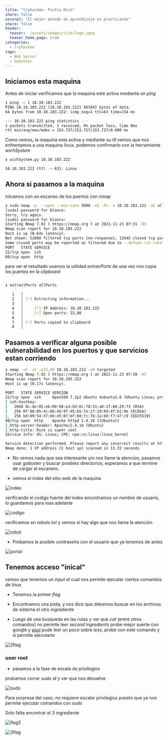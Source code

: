 ```yaml
---
title: "tryhackme: Pickle Rick"
share: false
excerpt: "El mejor metodo de aprendizaje es practicando"
share: false
header:
  teaser:  /assets/images/rick/logo.jpeg
  teaser_home_page: true
categories:
  - tryhackme
tags:
  - Web Server
  - Gobuster 
---
```



## Iniciamos esta maquina

Antes de iniciar verificamos que la maquina este activa mediante un _ping_

```bash
❯ ping -c 1 10.10.103.222
PING 10.10.103.222 (10.10.103.222) 56(84) bytes of data.
64 bytes from 10.10.103.222: icmp_seq=1 ttl=63 time=154 ms

--- 10.10.103.222 ping statistics ---
1 packets transmitted, 1 received, 0% packet loss, time 0ms
rtt min/avg/max/mdev = 153.727/153.727/153.727/0.000 ms
```

Como vemos, la maquina esta activa y mediante su *ttl* vemos que nos enfrentamos a una maquina linux, podemos confirmarlo con la 
herramiente *wichSystem*

```bash
❯ wichSystem.py 10.10.103.222

10.10.103.222 (ttl -> 63): Linux
```


## Ahora si pasamos a la maquina

inicamos con un escaneo de los puertos con *nmap*

```bash
❯ sudo nmap -p- --open --min-rate 5000 -sS -Pn -n 10.10.103.222 -oG allPorts
[sudo] password for blanco: 
Sorry, try again.
[sudo] password for blanco: 
Starting Nmap 7.92 ( https://nmap.org ) at 2021-11-23 07:31 -05
Nmap scan report for 10.10.103.222
Host is up (0.64s latency).
Not shown: 52888 filtered tcp ports (no-response), 12645 closed tcp ports (reset)
Some closed ports may be reported as filtered due to --defeat-rst-ratelimit
PORT   STATE SERVICE
22/tcp open  ssh
80/tcp open  http
```

para ver el resultado usamos la utilidad _extracPorts_ de una vez nos copia los puertos en la _clipboard_

```bash

❯ extractPorts allPorts

   1   │ 
   2   │ [*] Extracting information...
   3   │ 
   4   │     [*] IP Address: 10.10.103.222
   5   │     [*] Open ports: 22,80
   6   │ 
   7   │ [*] Ports copied to clipboard
   8   │ 
```
## Pasamos a verificar alguna posible vulnerabilidad en los puertos y que servicios estan corriendo

```bash
❯ nmap -sV -sC -p22,80 10.10.103.222 -oN targeted
Starting Nmap 7.92 ( https://nmap.org ) at 2021-11-23 07:58 -05
Nmap scan report for 10.10.103.222
Host is up (0.17s latency).

PORT   STATE SERVICE VERSION
22/tcp open  ssh     OpenSSH 7.2p2 Ubuntu 4ubuntu2.6 (Ubuntu Linux; protocol 2.0)
| ssh-hostkey: 
|   2048 8c:de:05:eb:09:98:e3:02:6c:f8:51:a8:1f:60:29:73 (RSA)
|   256 0f:90:05:4c:66:4d:9f:45:b5:7e:17:19:9d:4f:b1:9e (ECDSA)
|_  256 bd:89:54:37:04:e5:07:bf:0d:fc:7b:1a:b0:f7:47:c9 (ED25519)
80/tcp open  http    Apache httpd 2.4.18 ((Ubuntu))
|_http-server-header: Apache/2.4.18 (Ubuntu)
|_http-title: Rick is sup4r cool
Service Info: OS: Linux; CPE: cpe:/o:linux:linux_kernel

Service detection performed. Please report any incorrect results at https://nmap.org/submit/ .
Nmap done: 1 IP address (1 host up) scanned in 13.32 seconds
```
- No vemos nada que sea interesante y/o nos llame la atencion, pasamos usar *gobuster* y buscar posibles directorios, esperamos
a que termine de cargar el escanero.

- vemos el index del sitio web de la maquina 

![index](/assets/images/rick/index.png)

verificando el codigo fuente del index encontramos un nombre de usuario, lo guardamos para mas adelante

![codigo](/assets/images/rick/codigo.png)

verificamos en *robots.txt* y vemos si hay algo que nos llame la atención

![robot](/assets/images/rick/robots.png)

- Probamos la posible contraseña con el usuario que ya tenemos de antes

![portal](/assets/images/rick/porta.png)

## Tenemos acceso "inical"

vemos que tenemos un _input_ el cual nos permite ejecutar ciertos comandos de linux

- Tenemos la primer _flag_

- Encontramos una pista, y nos dice que debemos buscar en los archivos de sistema el otro ingrediente

- Luego de una busqueda en las rutas y ver que *cat* (entre otros comandos) no permite leer _second ingredients_ probe mejor suerte
con google y [aqui](https://computernewage.com/2013/05/14/como-leer-archivos-de-texto-desde-la-terminal-de-linux/) pude leer un poco
sobre *less*, probe con este comando y si permite ejecutarlo

![2flag](/assets/images/rick/2flag.png)

### user root

- pasamos a la fase de escala de privilegios

probamos corrar *sudo id* y ver que nos devuelve

![sudo](/assets/images/rick/sudo.png)

Para sorpresa del caso, no requiere escalar privilegios puesto que ya nos permite ejecutar comandos con *sudo*

Solo falta encontrar el 3 ingrediente

![flag3](/assets/images/rick/flag3.png)

![3flag](/assets/images/rick/3flag.png)
